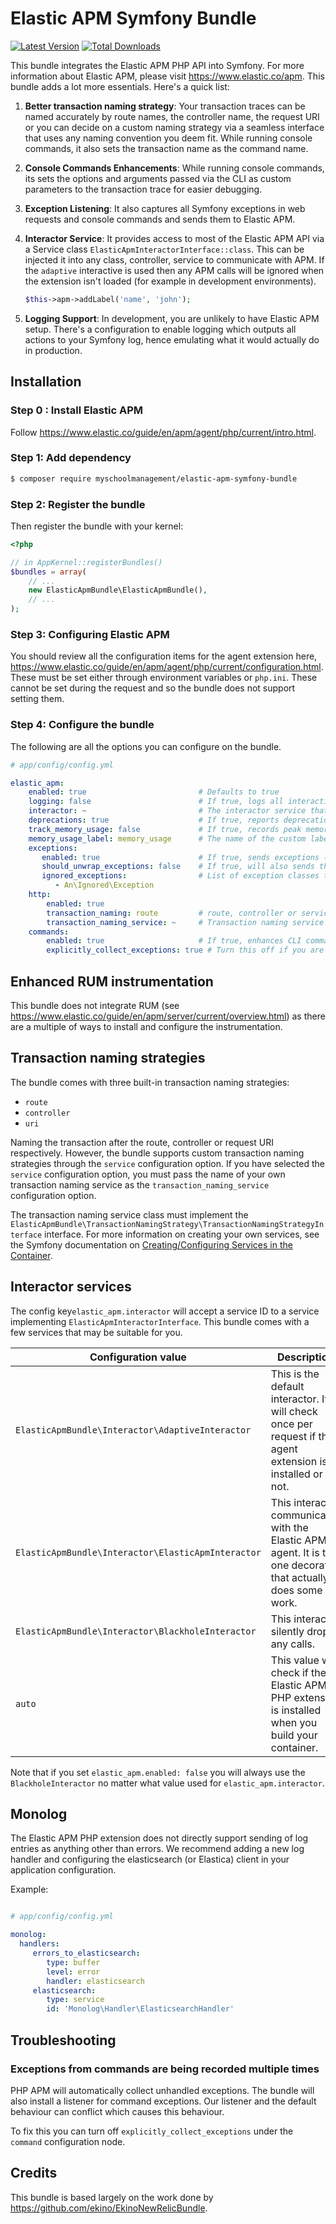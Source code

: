 Elastic APM Symfony Bundle
=====================

[![Latest Version](https://img.shields.io/github/release/MySchoolManagement/elastic-apm-symfony-bundle.svg?style=flat-square)](https://github.com/myschoolmanagement/elastic-apm-symfony-bundle/releases)
[![Total Downloads](https://img.shields.io/packagist/dt/myschoolmanagement/elastic-apm-symfony-bundle.svg?style=flat-square)](https://packagist.org/packages/myschoolmanagement/elastic-apm-symfony-bundle)

This bundle integrates the Elastic APM PHP API into Symfony. For more information about Elastic APM, please visit https://www.elastic.co/apm. This bundle adds a lot more essentials. Here's a quick list:

1. **Better transaction naming strategy**: Your transaction traces can be named accurately by route names, the controller name, the request URI or you can decide on a custom naming strategy via a seamless interface that uses any naming convention you deem fit. While running console commands, it also sets the transaction name as the command name.

2. **Console Commands Enhancements**: While running console commands, its sets the options and arguments passed via the CLI as custom parameters to the transaction trace for easier debugging.

3. **Exception Listening**: It also captures all Symfony exceptions in web requests and console commands and sends them to Elastic APM.

4. **Interactor Service**: It provides access to most of the Elastic APM API via a Service class `ElasticApmInteractorInterface::class`. This can be injected it into any class, controller, service to communicate with APM. If the `adaptive` interactive is used then any APM calls will be ignored when the extension isn't loaded (for example in development environments).

    ```php
    $this->apm->addLabel('name', 'john');
    ```

5. **Logging Support**: In development, you are unlikely to have Elastic APM setup. There's a configuration to enable logging which outputs all actions to your Symfony log, hence emulating what it would actually do in production.


## Installation

### Step 0 : Install Elastic APM

Follow https://www.elastic.co/guide/en/apm/agent/php/current/intro.html.

### Step 1: Add dependency

```bash
$ composer require myschoolmanagement/elastic-apm-symfony-bundle
```

### Step 2: Register the bundle

Then register the bundle with your kernel:

```php
<?php

// in AppKernel::registerBundles()
$bundles = array(
    // ...
    new ElasticApmBundle\ElasticApmBundle(),
    // ...
);
```

### Step 3: Configuring Elastic APM

You should review all the configuration items for the agent extension here, https://www.elastic.co/guide/en/apm/agent/php/current/configuration.html. These must be set either through environment variables or `php.ini`. These cannot be set during the request and so the bundle does not support setting them. 

### Step 4: Configure the bundle

The following are all the options you can configure on the bundle.

```yaml
# app/config/config.yml

elastic_apm:
    enabled: true                         # Defaults to true
    logging: false                        # If true, logs all interactions to the Symfony log (default: false)
    interactor: ~                         # The interactor service that is used. Setting enabled=false will override this value 
    deprecations: true                    # If true, reports deprecations to Elastic APM (default: true)
    track_memory_usage: false             # If true, records peak memory usage
    memory_usage_label: memory_usage      # The name of the custom label to write memory usage to
    exceptions:
       enabled: true                      # If true, sends exceptions (default: true)
       should_unwrap_exceptions: false    # If true, will also sends the previous/nested exception (default: false)
       ignored_exceptions:                # List of exception classes to ignore
          - An\Ignored\Exception
    http:
        enabled: true
        transaction_naming: route         # route, controller or service (see below)
        transaction_naming_service: ~     # Transaction naming service (see below)
    commands: 
        enabled: true                     # If true, enhances CLI commands with options and arguments (default: true)
        explicitly_collect_exceptions: true # Turn this off if you are experiencing multiple reports of exceptions.
```

## Enhanced RUM instrumentation

This bundle does not integrate RUM (see https://www.elastic.co/guide/en/apm/server/current/overview.html) as there are a multiple of ways to install and configure the instrumentation.

## Transaction naming strategies

The bundle comes with three built-in transaction naming strategies:
- `route`
- `controller`
- `uri`
  
Naming the transaction after the route, controller or request URI respectively. However, the bundle supports custom transaction naming strategies through the `service` configuration option. If you have selected the `service` configuration option, you must pass the name of your own transaction naming service as the `transaction_naming_service` configuration option.

The transaction naming service class must implement the `ElasticApmBundle\TransactionNamingStrategy\TransactionNamingStrategyInterface` interface. For more information on creating your own services, see the Symfony documentation on [Creating/Configuring Services in the Container](http://symfony.com/doc/current/book/service_container.html#creating-configuring-services-in-the-container).

## Interactor services

The config key`elastic_apm.interactor` will accept a service ID to a service implementing `ElasticApmInteractorInterface`. 
This bundle comes with a few services that may be suitable for you. 

| Configuration value | Description |
| ------------------- | ----------- |
| `ElasticApmBundle\Interactor\AdaptiveInteractor` | This is the default interactor. It will check once per request if the agent extension is installed or not. | 
| `ElasticApmBundle\Interactor\ElasticApmInteractor` | This interactor communicates with the Elastic APM agent. It is the one decorator that actually does some work. | 
| `ElasticApmBundle\Interactor\BlackholeInteractor` | This interactor silently drops any calls. | 
| `auto` | This value will check if the Elastic APM PHP extension is installed when you build your container. | 

Note that if you set `elastic_apm.enabled: false` you will always use the `BlackholeInteractor` no matter what value 
used for `elastic_apm.interactor`.

## Monolog

The Elastic APM PHP extension does not directly support sending of log entries as anything other than errors. We recommend adding a new log handler and configuring the elasticsearch (or Elastica) client in your application configuration.

Example:

```yaml

# app/config/config.yml

monolog:
  handlers:
     errors_to_elasticsearch:
        type: buffer
        level: error
        handler: elasticsearch
     elasticsearch:
        type: service
        id: 'Monolog\Handler\ElasticsearchHandler'
```

## Troubleshooting

### Exceptions from commands are being recorded multiple times

PHP APM will automatically collect unhandled exceptions. The bundle will also install a listener for command exceptions. Our listener and the default behaviour can conflict which causes this behaviour. 

To fix this you can turn off `explicitly_collect_exceptions` under the `command` configuration node.


## Credits

This bundle is based largely on the work done by https://github.com/ekino/EkinoNewRelicBundle.
